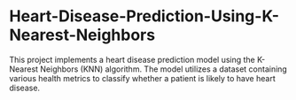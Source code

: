 # Heart-Disease-Prediction-Using-K-Nearest-Neighbors
This project implements a heart disease prediction model using the K-Nearest Neighbors (KNN) algorithm. The model utilizes a dataset containing various health metrics to classify whether a patient is likely to have heart disease.
